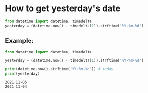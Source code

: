 # How to get yesterday's date

```python
from datetime import datetime, timedelta
yesterday = (datetime.now() - timedelta(1)).strftime('%Y-%m-%d')
```


## Example: 
```python
from datetime import datetime, timedelta

yesterday = (datetime.now() - timedelta(1)).strftime('%Y-%m-%d')

print(datetime.now().strftime('%Y-%m-%d')) # today
print(yesterday)
```
```
2021-11-05
2021-11-04

```
